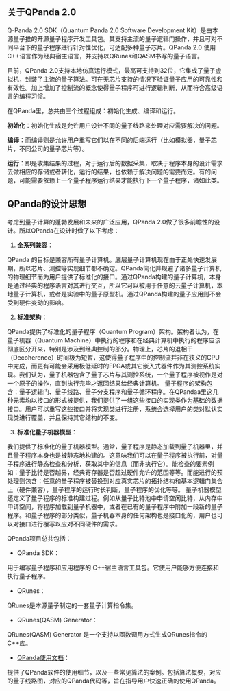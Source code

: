 
## 关于QPanda 2.0

Q-Panda 2.0 SDK（Quantum Panda 2.0 Software Development Kit）是由本源量子推的开源量子程序开发工具包。其支持主流的量子逻辑门操作，并且可对不同平台下的量子程序进行针对性优化，可适配多种量子芯片。QPanda 2.0 使用C++语言作为经典宿主语言，并支持以QRunes和QASM书写的量子语言。

目前，QPanda 2.0支持本地仿真运行模式，最高可支持到32位，它集成了量子虚拟机，封装了主流的量子算法。可在无芯片支持的情况下验证量子应用的可靠性和有效性。加上增加了控制流的概念使得量子程序可进行逻辑判断，从而符合高级语言的编程习惯。


在QPanda里，总共由三个过程组成：初始化生成、编译和运行。

**初始化**：初始化生成是允许用户设计不同的量子线路来处理对应需要解决的问题。

**编译**：而编译则是允许用户重写它们以在不同的后端运行（比如模拟器，量子芯片，不同公司的量子芯片等）。

**运行**：即是收集结果的过程，对于运行后的数据采集，取决于程序本身的设计需求去做相应的存储或者转化，运行的结果，也依赖于解决问题的需要而定。有的问题，可能需要依赖上一个量子程序运行结果才能执行下一个量子程序，诸如此类。

## QPanda的设计思想

考虑到量子计算的蓬勃发展和未来的广泛应用，QPanda 2.0做了很多前瞻性的设计。所以QPanda在设计时做了以下考虑：

1. **全系列兼容**：

  QPanda 的目标是兼容所有量子计算机。底层量子计算机现在由于正处快速发展期，所以芯片、测控等实现细节都不确定。QPanda简化并规避了诸多量子计算机的物理细节而为用户提供了标准化的接口。通过QPanda构建的量子计算机，本身是通过经典的程序语言对其进行交互，所以它可以被用于任意的云量子计算机，本地量子计算机，或者是实验中的量子原型机。通过QPanda构建的量子应用则不会受到硬件变动的影响。


2. **标准架构**：

  QPanda提供了标准化的量子程序（Quantum Program）架构。架构者认为，在量子机器（Quantum Machine）中执行的程序和在经典计算机中执行的程序应该彻底区分开来，特别是涉及到经典控制的部分。物理上，芯片的退相干（Decoherence）时间极为短暂，这使得量子程序中的控制流并非在狭义的CPU中完成，而更有可能会采用极低延时的FPGA或其它嵌入式器件作为其测控系统实现。我们认为，量子机器包含了量子芯片与其测控系统，一个量子程序被视作是对一个原子的操作，直到执行完毕才返回结果给经典计算机。
量子程序的架构包含：量子逻辑门、量子线路、量子分支程序和量子循环程序。在QPandaa里这几种元素均以接口的形式被提供，我们提供了一组这些接口的实现类作为基础的数据接口。用户可以重写这些接口并将实现类进行注册，系统会选择用户的类对默认实现类进行覆盖，并且保持其它结构的不变。

3. **标准化量子机器模型**：

我们提供了标准化的量子机器模型。通常，量子程序是静态加载到量子机器里，并且量子程序本身也是被静态地构建的。这意味我们可以在量子程序被执行前，对量子程序进行静态检查和分析，获取其中的信息（而非执行它）。能检查的要素例如：量子比特是否越界，经典寄存器是否超过硬件允许的范围等等。而能进行的预处理则包含：任意的量子程序被替换到对应真实芯片的拓扑结构和基本逻辑门集合上（硬件兼容），量子程序的运行时长判断，量子程序的优化等等。
量子机器模型还定义了量子程序的标准构建过程。例如从量子比特池中申请空闲比特，从内存中申请空间，将程序加载到量子机器中，或者在已有的量子程序中附加一段新的量子程序。和量子程序的部分类似，量子机器本身的任何架构也是接口化的，用户也可以对接口进行覆写以应对不同硬件的需求。

QPanda项目总共包括：

- QPanda SDK：

用于编写量子程序和应用程序的 C++宿主语言工具包。它使用户能够方便连接和执行量子程序。

- QRunes：

QRunes是本源量子制定的一套量子计算指令集。

- QRunes(QASM) Generator：

QRunes(QASM) Generator 是一个支持以函数调用方式生成QRunes指令的C++库。

- [QPanda使用文档](./QPanda-2.0.Documentation/README.md)：

提供了QPanda软件的使用细节，以及一些常见算法的案例。包括算法概要，对应的量子线路图，对应的QPanda代码等，旨在指导用户快速正确的使用QPanda。
